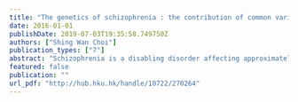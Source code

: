 ```yaml
---
title: "The genetics of schizophrenia : the contribution of common variants and genes implicated in a maternal immune activation model"
date: 2016-01-01
publishDate: 2019-07-03T19:35:58.749750Z
authors: ["Shing Wan Choi"]
publication_types: ["7"]
abstract: "Schizophrenia is a disabling disorder affecting approximately 1% of the population  worldwide. Twins studies and family studies estimated that genetic factors contributes  to 64%-80% of the liability of schizophrenia. With the development of  Genome-Wide Association Study (GWAS), a total of 108 common genetic loci associated  with schizophrenia has been identified through the meta-analysis conducted  by the Schizophrenia Working Group of Psychiatric Genomics Consortium (PGC).  Using the summary statistic from the PGC schizophrenia GWAS, B. K. Bulik-  Sullivan et al., (2015) estimated that the common variant contributes to around  55.5% of the liability of schizophrenia using LD SCore regression (LDSC). However,  studies suggest that rare mutations, structural variance, copy number variation  (CNV) and also genetic-environment interaction are all contributing to the risk  of schizophrenia. This suggest that the estimate from B. K. Bulik-Sullivan et al.,  (2015) might be too high. An independent estimation of the Single Nucleotide Polymorphism  (SNP)-heritability of schizophrenia might provide insight as to whether  if estimates from B. K. Bulik-Sullivan et al., (2015) are inflated.  In this thesis, we developed SNP HeRitability Estimation Kit (SHREK), an  alternative algorithm for the estimation of SNP-heritability. Our simulation results  suggest that, SHREK provided a more robust estimate for oligogenic traits and for  binary traits when no confounding variables was present when compared to LDSC.  Most importantly, using the summary statistics from the schizophrenia GWAS, the  SNP-heritability of schizophrenia is estimated to be 0.185 (SD=0.00450) by SHREK and 0.198 (SD=0.0057) by LDSC, suggesting that the estimates from B. K. Bulik-  Sullivan et al., (2015) are inflated. Thus, the common variants contributes to less  than 20% of the liability of schizophrenia and it is likely for other genetic variants  such as rare mutations and epigenetic factors to contribute to the heritability of  schizophrenia.  In addition, previous studies have reported the interaction between genetic variation  and prenatal infection in the etiology of schizophrenia. There are evidences  that the effect of prenatal infection is mediated by maternal immune response, thus  it is likely for the perturbation induced by maternal immune activation (MIA) to  interact with genetic variations in the development of schizophrenia.  We therefore performed a RNA-sequencing study to investigate whether there  are any genetic overlaps between differential genes induced by MIA and genetic variations  detected by schizophrenia GWAS using the polyriboinosinic-polyribocytidilic  acid (PolyI:C) mouse model. We found that the functional gene sets associated  with schizophrenia are also enriched in MIA. In addition, when investigating the  treatment effect of n-3 polyunsaturated fatty acid (PUFA) rich diet in MIA, we  found that the gene expression of Sgk1, a gene that regulates the glutamatergic  system, is affected by the n-3 PUFA rich diet in the PolyI:C exposed mice. Sgk1 is  therefore a potential mediator of treatment effect of n-3 PUFA rich diet in the MIA  model. In conclusion, our results suggested that genes related to neural function  and calcium ion signaling, as well as glutamate-related genes such as Sgk1, are the  potential targets for future schizophrenia research."
featured: false
publication: ""
url_pdf: "http://hub.hku.hk/handle/10722/270264"
---
```


